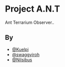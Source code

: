 
# Project A.N.T

Ant Terrarium Observer..


## By

- [@Kuelpi](https://www.github.com/Kuelpi)
- [@swaggyiroh](https://www.github.com/swaggyiroh)
- [@Nilsibus](https://www.github.com/--)

